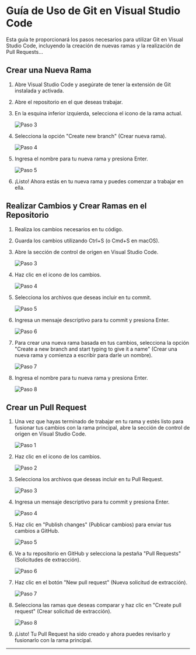 # Guía de Uso de Git en Visual Studio Code

Esta guía te proporcionará los pasos necesarios para utilizar Git en Visual Studio Code, incluyendo la creación de nuevas ramas y la realización de Pull Requests...

## Crear una Nueva Rama

1. Abre Visual Studio Code y asegúrate de tener la extensión de Git instalada y activada.

2. Abre el repositorio en el que deseas trabajar.

3. En la esquina inferior izquierda, selecciona el icono de la rama actual.

   ![Paso 3](imagenes/paso3.png)

4. Selecciona la opción "Create new branch" (Crear nueva rama).

   ![Paso 4](imagenes/paso4.png)

5. Ingresa el nombre para tu nueva rama y presiona Enter.

   ![Paso 5](imagenes/paso5.png)

6. ¡Listo! Ahora estás en tu nueva rama y puedes comenzar a trabajar en ella.

## Realizar Cambios y Crear Ramas en el Repositorio

1. Realiza los cambios necesarios en tu código.

2. Guarda los cambios utilizando Ctrl+S (o Cmd+S en macOS).

3. Abre la sección de control de origen en Visual Studio Code.

   ![Paso 3](imagenes/paso3-2.png)

4. Haz clic en el icono de los cambios.

   ![Paso 4](imagenes/paso4-2.png)

5. Selecciona los archivos que deseas incluir en tu commit.

   ![Paso 5](imagenes/paso5-2.png)

6. Ingresa un mensaje descriptivo para tu commit y presiona Enter.

   ![Paso 6](imagenes/paso6-2.png)

7. Para crear una nueva rama basada en tus cambios, selecciona la opción "Create a new branch and start typing to give it a name" (Crear una nueva rama y comienza a escribir para darle un nombre).

   ![Paso 7](imagenes/paso7-2.png)

8. Ingresa el nombre para tu nueva rama y presiona Enter.

   ![Paso 8](imagenes/paso8-2.png)

## Crear un Pull Request

1. Una vez que hayas terminado de trabajar en tu rama y estés listo para fusionar tus cambios con la rama principal, abre la sección de control de origen en Visual Studio Code.

   ![Paso 1](imagenes/paso1-3.png)

2. Haz clic en el icono de los cambios.

   ![Paso 2](imagenes/paso2-3.png)

3. Selecciona los archivos que deseas incluir en tu Pull Request.

   ![Paso 3](imagenes/paso3-3.png)

4. Ingresa un mensaje descriptivo para tu commit y presiona Enter.

   ![Paso 4](imagenes/paso4-3.png)

5. Haz clic en "Publish changes" (Publicar cambios) para enviar tus cambios a GitHub.

   ![Paso 5](imagenes/paso5-3.png)

6. Ve a tu repositorio en GitHub y selecciona la pestaña "Pull Requests" (Solicitudes de extracción).

   ![Paso 6](imagenes/paso6-3.png)

7. Haz clic en el botón "New pull request" (Nueva solicitud de extracción).

   ![Paso 7](imagenes/paso7-3.png)

8. Selecciona las ramas que deseas comparar y haz clic en "Create pull request" (Crear solicitud de extracción).

   ![Paso 8](imagenes/paso8-3.png)

9. ¡Listo! Tu Pull Request ha sido creado y ahora puedes revisarlo y fusionarlo con la rama principal.

---

